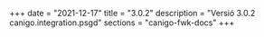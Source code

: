 +++
date        = "2021-12-17"
title       = "3.0.2"
description = "Versió 3.0.2 canigo.integration.psgd"
sections    = "canigo-fwk-docs"
+++